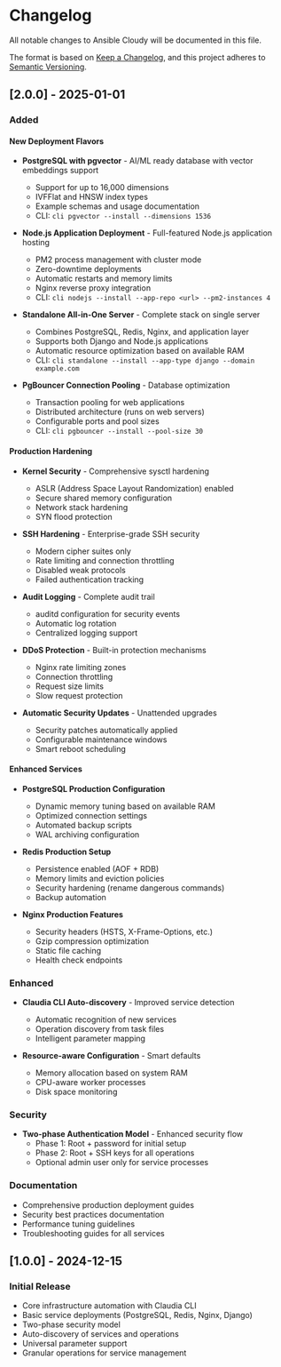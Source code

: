 # Changelog

All notable changes to Ansible Cloudy will be documented in this file.

The format is based on [Keep a Changelog](https://keepachangelog.com/en/1.0.0/),
and this project adheres to [Semantic Versioning](https://semver.org/spec/v2.0.0.html).

## [2.0.0] - 2025-01-01

### Added

#### New Deployment Flavors
- **PostgreSQL with pgvector** - AI/ML ready database with vector embeddings support
  - Support for up to 16,000 dimensions
  - IVFFlat and HNSW index types
  - Example schemas and usage documentation
  - CLI: `cli pgvector --install --dimensions 1536`

- **Node.js Application Deployment** - Full-featured Node.js application hosting
  - PM2 process management with cluster mode
  - Zero-downtime deployments
  - Automatic restarts and memory limits
  - Nginx reverse proxy integration
  - CLI: `cli nodejs --install --app-repo <url> --pm2-instances 4`

- **Standalone All-in-One Server** - Complete stack on single server
  - Combines PostgreSQL, Redis, Nginx, and application layer
  - Supports both Django and Node.js applications
  - Automatic resource optimization based on available RAM
  - CLI: `cli standalone --install --app-type django --domain example.com`

- **PgBouncer Connection Pooling** - Database optimization
  - Transaction pooling for web applications
  - Distributed architecture (runs on web servers)
  - Configurable ports and pool sizes
  - CLI: `cli pgbouncer --install --pool-size 30`

#### Production Hardening
- **Kernel Security** - Comprehensive sysctl hardening
  - ASLR (Address Space Layout Randomization) enabled
  - Secure shared memory configuration
  - Network stack hardening
  - SYN flood protection

- **SSH Hardening** - Enterprise-grade SSH security
  - Modern cipher suites only
  - Rate limiting and connection throttling
  - Disabled weak protocols
  - Failed authentication tracking

- **Audit Logging** - Complete audit trail
  - auditd configuration for security events
  - Automatic log rotation
  - Centralized logging support

- **DDoS Protection** - Built-in protection mechanisms
  - Nginx rate limiting zones
  - Connection throttling
  - Request size limits
  - Slow request protection

- **Automatic Security Updates** - Unattended upgrades
  - Security patches automatically applied
  - Configurable maintenance windows
  - Smart reboot scheduling

#### Enhanced Services
- **PostgreSQL Production Configuration**
  - Dynamic memory tuning based on available RAM
  - Optimized connection settings
  - Automated backup scripts
  - WAL archiving configuration

- **Redis Production Setup**
  - Persistence enabled (AOF + RDB)
  - Memory limits and eviction policies
  - Security hardening (rename dangerous commands)
  - Backup automation

- **Nginx Production Features**
  - Security headers (HSTS, X-Frame-Options, etc.)
  - Gzip compression optimization
  - Static file caching
  - Health check endpoints

### Enhanced
- **Claudia CLI Auto-discovery** - Improved service detection
  - Automatic recognition of new services
  - Operation discovery from task files
  - Intelligent parameter mapping

- **Resource-aware Configuration** - Smart defaults
  - Memory allocation based on system RAM
  - CPU-aware worker processes
  - Disk space monitoring

### Security
- **Two-phase Authentication Model** - Enhanced security flow
  - Phase 1: Root + password for initial setup
  - Phase 2: Root + SSH keys for all operations
  - Optional admin user only for service processes

### Documentation
- Comprehensive production deployment guides
- Security best practices documentation
- Performance tuning guidelines
- Troubleshooting guides for all services

## [1.0.0] - 2024-12-15

### Initial Release
- Core infrastructure automation with Claudia CLI
- Basic service deployments (PostgreSQL, Redis, Nginx, Django)
- Two-phase security model
- Auto-discovery of services and operations
- Universal parameter support
- Granular operations for service management